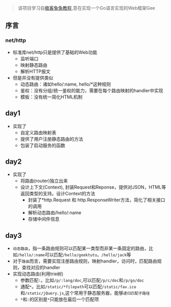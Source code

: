 >该项目学习自[极客兔兔教程](https://geektutu.com/post/gee.html),意在实现一个Go语言实现的Web框架Gee

## 序言
### net/http
- 标准库net/http只是提供了基础的Web功能
    - 监听端口
    - 映射静态路由
    - 解析HTTP报文
- 但是并没有提供类似    
    - 动态路由：诸如hello/:name, hello/*这种规则
    - 鉴权：没有分组/统一鉴权的能力，需要在每个路由映射的handler中实现
    - 模板：没有统一简化HTML机制
## day1
- 实现了
    - 自定义路由映射表
    - 提供了用户注册静态路由的方法
    - 包装了启动服务的函数
## day2
- 实现了
    - 将路由(router)独立出来
    - 设计上下文(Context), 封装Request和Reponse，提供对JSON，HTML等返回类型的支持。设计Context的方法
        - 封装了*http.Request 和 http.ResponseWriter方法，简化了相关接口的调用
        - 解析动态路由/hello/:name
        - 存储中间件信息
## day3
- `动态路由`，指一条路由规则可以匹配某一类型而非某一条固定的路由，比如`/hello/:name`可以匹配`/hello/geektutu`，`/hello/jack`等
- 对于`路由`而言，需要实现注册路由规则，映射handler，访问时，匹配路由规则，查找对应的handler
- 实现动态路由(利用trie树)
    - 参数匹配`:`。比如`/p/:lang/doc`,可以匹配`/p/c/doc`和`/p/go/doc`
    - 通配`*`。比如`/static/*filepath`可以匹配`/static/fav.ico`和`/static/jQuery.js`,这个常用于静态服务器，能够`递归匹配子路径`
    - `*`和`:`的区别是`*`只能放在最后一个匹配项